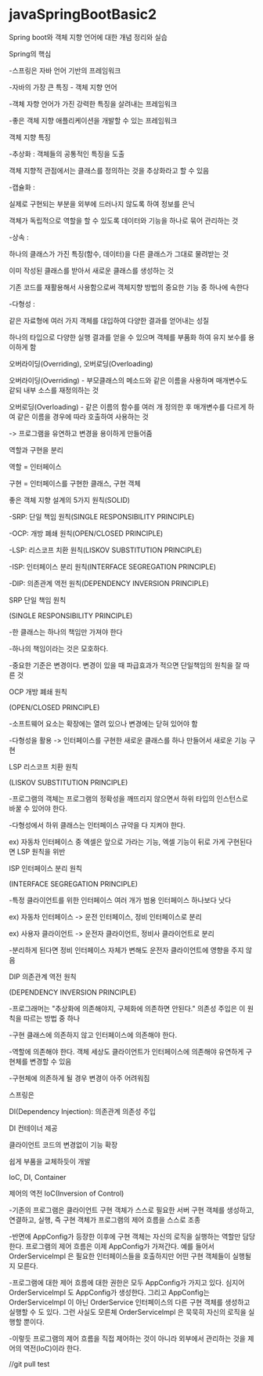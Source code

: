 # javaSpringBootBasic2

Spring boot와 객체 지향 언어에 대한 개념 정리와 실습


Spring의 핵심


-스프링은 자바 언어 기반의 프레임워크

-자바의 가장 큰 특징 - 객체 지향 언어

-객체 자향 언어가 가진 강력한 특징을 살려내는 프레임워크

-좋은 객체 지향 애플리케이션을 개발할 수 있는 프레임워크



객체 지향 특징


-추상화 :
객체들의 공통적인 특징을 도출

객체 지향적 관점에서는 클래스를 정의하는 것을 추상화라고 할 수 있음


-캡슐화 :

실제로 구현되는 부분을 외부에 드러나지 않도록 하여 정보를 은닉

객체가 독립적으로 역할을 할 수 있도록 데이터와 기능을 하나로 묶어 관리하는 것




-상속 :

하나의 클래스가 가진 특징(함수, 데이터)을 다른 클래스가 그대로 물려받는 것

이미 작성된 클래스를 받아서 새로운 클래스를 생성하는 것

기존 코드를 재활용해서 사용함으로써 객체지향 방법의 중요한 기능 중 하나에 속한다





-다형성 :

같은 자료형에 여러 가지 객체를 대입하여 다양한 결과를 얻어내는 성질

하나의 타입으로 다양한 실행 결과를 얻을 수 있으며 객체를 부품화 하여 유지 보수를 용이하게 함



오버라이딩(Overriding), 오버로딩(Overloading)


오버라이딩(Overriding) - 부모클래스의 메소드와 같은 이름을 사용하며 매개변수도 같되 내부 소스를 재정의하는 것

오버로딩(Overloading) - 같은 이름의 함수를 여러 개 정의한 후 매개변수를 다르게 하여 같은 이름을 경우에 따라 호출하여 사용하는 것


-> 프로그램을 유연하고 변경을 용이하게 만들어줌


역할과 구현을 분리 


역할 = 인터페이스

구현 = 인터페이스를 구현한 클래스, 구현 객체





좋은 객체 지향 설계의 5가지 원칙(SOLID)



-SRP: 단일 책임 원칙(SINGLE RESPONSIBILITY PRINCIPLE)

-OCP: 개방 폐쇄 원칙(OPEN/CLOSED PRINCIPLE)

-LSP: 리스코프 치환 원칙(LISKOV SUBSTITUTION PRINCIPLE)

-ISP: 인터페이스 분리 원칙(INTERFACE SEGREGATION PRINCIPLE)

-DIP: 의존관계 역전 원칙(DEPENDENCY INVERSION PRINCIPLE)




SRP 단일 책임 원칙

(SINGLE RESPONSIBILITY PRINCIPLE)



-한 클래스는 하나의 책임만 가져야 한다

-하나의 책임이라는 것은 모호하다.

-중요한 기준은 변경이다. 변경이 있을 때 파급효과가 적으면 단일책임의 원칙을 잘 따른 것




OCP 개방 폐쇄 원칙

(OPEN/CLOSED PRINCIPLE)



-소프트웨어 요소는 확장에는 열려 있으나 변경에는 닫혀 있어야 함

-다형성을 활용 -> 인터페이스를 구현한 새로운 클래스를 하나 만들어서 새로운 기능 구현



LSP 리스코프 치환 원칙

(LISKOV SUBSTITUTION PRINCIPLE)



-프로그램의 객체는 프로그램의 정확성을 깨뜨리지 않으면서 하위 타입의 인스턴스로 바꿀 수 있어야 한다.

-다형성에서 하위 클래스는 인터페이스 규약을 다 지켜야 한다. 

ex) 자동차 인터페이스 중 엑셀은 앞으로 가라는 기능, 엑셀 기능이 뒤로 가게 구현된다면 LSP 원칙을 위반



ISP 인터페이스 분리 원칙

(INTERFACE SEGREGATION PRINCIPLE)



-특정 클라이언트를 위한 인터페이스 여러 개가 범용 인터페이스 하나보다 낫다

ex) 자동차 인터페이스 -> 운전 인터페이스, 정비 인터페이스로 분리

ex) 사용자 클라이언트 -> 운전자 클라이언트, 정비사 클라이언트로 분리

-분리하게 된다면 정비 인터페이스 자체가 변해도 운전자 클라이언트에 영향을 주지 않음



DIP 의존관계 역전 원칙

(DEPENDENCY INVERSION PRINCIPLE)



-프로그래머는 "추상화에 의존해야지, 구체화에 의존하면 안된다." 의존성 주입은 이 원칙을 따르는 방법 중 하나

-구현 클래스에 의존하지 않고 인터페이스에 의존해야 한다.

-역할에 의존해야 한다. 객체 세상도 클라이언트가 인터페이스에 의존해야 유연하게 구현체를 변경할 수 있음

-구현체에 의존하게 될 경우 변경이 아주 어려워짐





스프링은 



DI(Dependency Injection): 의존관계 의존성 주입

DI 컨테이너 제공

클라이언트 코드의 변경없이 기능 확장

쉽게 부품을 교체하듯이 개발


IoC, DI, Container

제어의 역전 IoC(Inversion of Control)

-기존의 프로그램은 클라이언트 구현 객체가 스스로 필요한 서버 구현 객체를 생성하고, 연결하고, 실행, 즉 구현 객체가 프로그램의 제어 흐름을 스스로 조종

-반면에 AppConfig가 등장한 이후에 구현 객체는 자신의 로직을 실행하는 역할만 담당한다. 프로그램의
제어 흐름은 이제 AppConfig가 가져간다. 예를 들어서 OrderServiceImpl 은 필요한 인터페이스들을
호출하지만 어떤 구현 객체들이 실행될지 모른다.

-프로그램에 대한 제어 흐름에 대한 권한은 모두 AppConfig가 가지고 있다. 심지어 OrderServiceImpl
도 AppConfig가 생성한다. 그리고 AppConfig는 OrderServiceImpl 이 아닌 OrderService
인터페이스의 다른 구현 객체를 생성하고 실행할 수 도 있다. 그런 사실도 모른체 OrderServiceImpl 은
묵묵히 자신의 로직을 실행할 뿐이다.

-이렇듯 프로그램의 제어 흐름을 직접 제어하는 것이 아니라 외부에서 관리하는 것을 제어의 역전(IoC)이라
한다.

//git pull test













